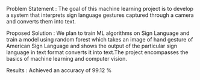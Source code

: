 Problem Statement :  The goal of this machine learning project is to develop a system that interprets sign language gestures captured through a camera and converts them into text. 
 
Proposed Solution : We plan to train ML algorithms on Sign Language and train a model using random forest which takes an image of hand gesture of American Sign Language and shows the output of the particular sign language in text format converts it into text.The project encompasses the basics of machine learning and computer vision.

Results : Achieved an accuracy of 99.12 %
